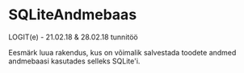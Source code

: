 # SQLiteAndmebaas
LOGIT(e) - 21.02.18 &amp; 28.02.18 tunnitöö

Eesmärk luua rakendus, kus on võimalik salvestada toodete andmed andmebaasi kasutades selleks SQLite'i.
